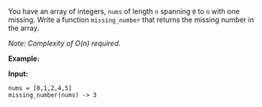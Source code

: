 ﻿
You have an array of integers,  `nums`  of length  `n`  spanning  `0`  to  `n`  with one missing. Write a function  `missing_number`  that returns the missing number in the array.

_Note: Complexity of O(n)  required._

**Example:**

**Input:**

```
nums = [0,1,2,4,5] 
missing_number(nums) -> 3

```


